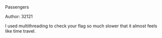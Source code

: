 Passengers

Author: 32121

I used multithreading to check your flag so much slower that it almost feels like time travel.
